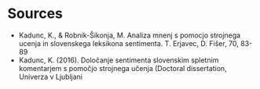 # Sources

* Kadunc, K., & Robnik-Šikonja, M. Analiza mnenj s pomocjo strojnega ucenja in slovenskega leksikona sentimenta. T. Erjavec, D. Fišer, 70, 83-89
* Kadunc, K. (2016). Določanje sentimenta slovenskim spletnim komentarjem s pomočjo strojnega učenja (Doctoral dissertation, Univerza v Ljubljani